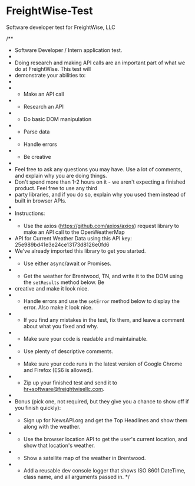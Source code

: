 # FreightWise-Test
Software developer test for FreightWise, LLC

/**
* Software Developer / Intern application test.
*
* Doing research and making API calls are an important part of what we do at FreightWise.  This test will
* demonstrate your abilities to:
*
* - Make an API call
* - Research an API
* - Do basic DOM manipulation
* - Parse data
* - Handle errors
* - Be creative
*
* Feel free to ask any questions you may have.  Use a lot of comments, and explain why you are doing things.
* Don't spend more than 1-2 hours on it - we aren't expecting a finished product.  Feel free to use any third
* party libraries, and if you do so, explain why you used them instead of built in browser APIs.
*
* Instructions:
* - Use the axios (https://github.com/axios/axios) request library to make an API call to the OpenWeatherMap
*   API for Current Weather Data using this API key:  25e989bd41e3e24ce13173d8126e0fd6
*   We've already imported this library to get you started.
* - Use either async/await or Promises.
* - Get the weather for Brentwood, TN, and write it to the DOM using the `setResults` method below.  Be
*   creative and make it look nice.
* - Handle errors and use the `setError` method below to display the error.  Also make it look nice.
* - If you find any mistakes in the test, fix them, and leave a comment about what you fixed and why.
* - Make sure your code is readable and maintainable.
* - Use plenty of descriptive comments.
* - Make sure your code runs in the latest version of Google Chrome and Firefox (ES6 is allowed).
* - Zip up your finished test and send it to hr+software@freightwisellc.com.
*
* Bonus (pick one, not required, but they give you a chance to show off if you finish quickly):
* - Sign up for NewsAPI.org and get the Top Headlines and show them along with the weather.
* - Use the browser location API to get the user's current location, and show that location's weather.
* - Show a satellite map of the weather in Brentwood.
* - Add a reusable dev console logger that shows ISO 8601 DateTime, class name, and all arguments passed in.
*/